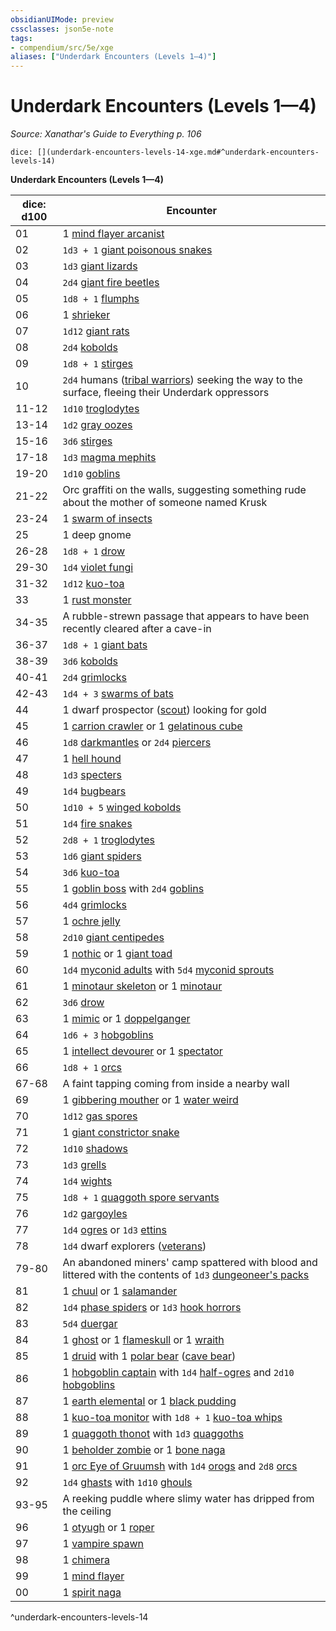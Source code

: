 ```yaml
---
obsidianUIMode: preview
cssclasses: json5e-note
tags:
- compendium/src/5e/xge
aliases: ["Underdark Encounters (Levels 1—4)"]
---
```

# Underdark Encounters (Levels 1—4)
*Source: Xanathar's Guide to Everything p. 106* 

`dice: [](underdark-encounters-levels-14-xge.md#^underdark-encounters-levels-14)`

**Underdark Encounters (Levels 1—4)**

| dice: d100 | Encounter |
|------------|-----------|
| 01 | 1 [mind flayer arcanist](/2-Mechanics/CLI/bestiary/aberration/mind-flayer-arcanist.md) |
| 02 | `1d3 + 1` [giant poisonous snakes](/2-Mechanics/CLI/bestiary/beast/giant-poisonous-snake.md) |
| 03 | `1d3` [giant lizards](/2-Mechanics/CLI/bestiary/beast/giant-lizard.md) |
| 04 | `2d4` [giant fire beetles](/2-Mechanics/CLI/bestiary/beast/giant-fire-beetle.md) |
| 05 | `1d8 + 1` [flumphs](/2-Mechanics/CLI/bestiary/aberration/flumph.md) |
| 06 | 1 [shrieker](/2-Mechanics/CLI/bestiary/plant/shrieker.md) |
| 07 | `1d12` [giant rats](/2-Mechanics/CLI/bestiary/beast/giant-rat.md) |
| 08 | `2d4` [kobolds](/2-Mechanics/CLI/bestiary/humanoid/kobold.md) |
| 09 | `1d8 + 1` [stirges](/2-Mechanics/CLI/bestiary/beast/stirge.md) |
| 10 | `2d4` humans ([tribal warriors](/2-Mechanics/CLI/bestiary/humanoid/tribal-warrior.md)) seeking the way to the surface, fleeing their Underdark oppressors |
| 11-12 | `1d10` [troglodytes](/2-Mechanics/CLI/bestiary/humanoid/troglodyte.md) |
| 13-14 | `1d2` [gray oozes](/2-Mechanics/CLI/bestiary/ooze/gray-ooze.md) |
| 15-16 | `3d6` [stirges](/2-Mechanics/CLI/bestiary/beast/stirge.md) |
| 17-18 | `1d3` [magma mephits](/2-Mechanics/CLI/bestiary/elemental/magma-mephit.md) |
| 19-20 | `1d10` [goblins](/2-Mechanics/CLI/bestiary/humanoid/goblin.md) |
| 21-22 | Orc graffiti on the walls, suggesting something rude about the mother of someone named Krusk |
| 23-24 | 1 [swarm of insects](/2-Mechanics/CLI/bestiary/beast/swarm-of-insects.md) |
| 25 | 1 deep gnome |
| 26-28 | `1d8 + 1` [drow](/2-Mechanics/CLI/bestiary/humanoid/drow.md) |
| 29-30 | `1d4` [violet fungi](/2-Mechanics/CLI/bestiary/plant/violet-fungus.md) |
| 31-32 | `1d12` [kuo-toa](/2-Mechanics/CLI/bestiary/humanoid/kuo-toa.md) |
| 33 | 1 [rust monster](/2-Mechanics/CLI/bestiary/monstrosity/rust-monster.md) |
| 34-35 | A rubble-strewn passage that appears to have been recently cleared after a cave-in |
| 36-37 | `1d8 + 1` [giant bats](/2-Mechanics/CLI/bestiary/beast/giant-bat.md) |
| 38-39 | `3d6` [kobolds](/2-Mechanics/CLI/bestiary/humanoid/kobold.md) |
| 40-41 | `2d4` [grimlocks](/2-Mechanics/CLI/bestiary/humanoid/grimlock.md) |
| 42-43 | `1d4 + 3` [swarms of bats](/2-Mechanics/CLI/bestiary/beast/swarm-of-bats.md) |
| 44 | 1 dwarf prospector ([scout](/2-Mechanics/CLI/bestiary/humanoid/scout.md)) looking for gold |
| 45 | 1 [carrion crawler](/2-Mechanics/CLI/bestiary/monstrosity/carrion-crawler.md) or 1 [gelatinous cube](/2-Mechanics/CLI/bestiary/ooze/gelatinous-cube.md) |
| 46 | `1d8` [darkmantles](/2-Mechanics/CLI/bestiary/monstrosity/darkmantle.md) or `2d4` [piercers](/2-Mechanics/CLI/bestiary/monstrosity/piercer.md) |
| 47 | 1 [hell hound](/2-Mechanics/CLI/bestiary/fiend/hell-hound.md) |
| 48 | `1d3` [specters](/2-Mechanics/CLI/bestiary/undead/specter.md) |
| 49 | `1d4` [bugbears](/2-Mechanics/CLI/bestiary/humanoid/bugbear.md) |
| 50 | `1d10 + 5` [winged kobolds](/2-Mechanics/CLI/bestiary/humanoid/winged-kobold.md) |
| 51 | `1d4` [fire snakes](/2-Mechanics/CLI/bestiary/elemental/fire-snake.md) |
| 52 | `2d8 + 1` [troglodytes](/2-Mechanics/CLI/bestiary/humanoid/troglodyte.md) |
| 53 | `1d6` [giant spiders](/2-Mechanics/CLI/bestiary/beast/giant-spider.md) |
| 54 | `3d6` [kuo-toa](/2-Mechanics/CLI/bestiary/humanoid/kuo-toa.md) |
| 55 | 1 [goblin boss](/2-Mechanics/CLI/bestiary/humanoid/goblin-boss.md) with `2d4` [goblins](/2-Mechanics/CLI/bestiary/humanoid/goblin.md) |
| 56 | `4d4` [grimlocks](/2-Mechanics/CLI/bestiary/humanoid/grimlock.md) |
| 57 | 1 [ochre jelly](/2-Mechanics/CLI/bestiary/ooze/ochre-jelly.md) |
| 58 | `2d10` [giant centipedes](/2-Mechanics/CLI/bestiary/beast/giant-centipede.md) |
| 59 | 1 [nothic](/2-Mechanics/CLI/bestiary/aberration/nothic.md) or 1 [giant toad](/2-Mechanics/CLI/bestiary/beast/giant-toad.md) |
| 60 | `1d4` [myconid adults](/2-Mechanics/CLI/bestiary/plant/myconid-adult.md) with `5d4` [myconid sprouts](/2-Mechanics/CLI/bestiary/plant/myconid-sprout.md) |
| 61 | 1 [minotaur skeleton](/2-Mechanics/CLI/bestiary/undead/minotaur-skeleton.md) or 1 [minotaur](/2-Mechanics/CLI/bestiary/monstrosity/minotaur.md) |
| 62 | `3d6` [drow](/2-Mechanics/CLI/bestiary/humanoid/drow.md) |
| 63 | 1 [mimic](/2-Mechanics/CLI/bestiary/monstrosity/mimic.md) or 1 [doppelganger](/2-Mechanics/CLI/bestiary/monstrosity/doppelganger.md) |
| 64 | `1d6 + 3` [hobgoblins](/2-Mechanics/CLI/bestiary/humanoid/hobgoblin.md) |
| 65 | 1 [intellect devourer](/2-Mechanics/CLI/bestiary/aberration/intellect-devourer.md) or 1 [spectator](/2-Mechanics/CLI/bestiary/aberration/spectator.md) |
| 66 | `1d8 + 1` [orcs](/2-Mechanics/CLI/bestiary/humanoid/orc.md) |
| 67-68 | A faint tapping coming from inside a nearby wall |
| 69 | 1 [gibbering mouther](/2-Mechanics/CLI/bestiary/aberration/gibbering-mouther.md) or 1 [water weird](/2-Mechanics/CLI/bestiary/elemental/water-weird.md) |
| 70 | `1d12` [gas spores](/2-Mechanics/CLI/bestiary/plant/gas-spore.md) |
| 71 | 1 [giant constrictor snake](/2-Mechanics/CLI/bestiary/beast/giant-constrictor-snake.md) |
| 72 | `1d10` [shadows](/2-Mechanics/CLI/bestiary/undead/shadow.md) |
| 73 | `1d3` [grells](/2-Mechanics/CLI/bestiary/aberration/grell.md) |
| 74 | `1d4` [wights](/2-Mechanics/CLI/bestiary/undead/wight.md) |
| 75 | `1d8 + 1` [quaggoth spore servants](/2-Mechanics/CLI/bestiary/plant/quaggoth-spore-servant.md) |
| 76 | `1d2` [gargoyles](/2-Mechanics/CLI/bestiary/elemental/gargoyle.md) |
| 77 | `1d4` [ogres](/2-Mechanics/CLI/bestiary/giant/ogre.md) or `1d3` [ettins](/2-Mechanics/CLI/bestiary/giant/ettin.md) |
| 78 | `1d4` dwarf explorers ([veterans](/2-Mechanics/CLI/bestiary/humanoid/veteran.md)) |
| 79-80 | An abandoned miners' camp spattered with blood and littered with the contents of `1d3` [dungeoneer's packs](/2-Mechanics/CLI/items/dungeoneers-pack.md) |
| 81 | 1 [chuul](/2-Mechanics/CLI/bestiary/aberration/chuul.md) or 1 [salamander](/2-Mechanics/CLI/bestiary/elemental/salamander.md) |
| 82 | `1d4` [phase spiders](/2-Mechanics/CLI/bestiary/monstrosity/phase-spider.md) or `1d3` [hook horrors](/2-Mechanics/CLI/bestiary/monstrosity/hook-horror.md) |
| 83 | `5d4` [duergar](/2-Mechanics/CLI/bestiary/humanoid/duergar.md) |
| 84 | 1 [ghost](/2-Mechanics/CLI/bestiary/undead/ghost.md) or 1 [flameskull](/2-Mechanics/CLI/bestiary/undead/flameskull.md) or 1 [wraith](/2-Mechanics/CLI/bestiary/undead/wraith.md) |
| 85 | 1 [druid](/2-Mechanics/CLI/bestiary/humanoid/druid.md) with 1 [polar bear](/2-Mechanics/CLI/bestiary/beast/polar-bear.md) ([cave bear](/2-Mechanics/CLI/bestiary/beast/cave-bear.md)) |
| 86 | 1 [hobgoblin captain](/2-Mechanics/CLI/bestiary/humanoid/hobgoblin-captain.md) with `1d4` [half-ogres](/2-Mechanics/CLI/bestiary/giant/half-ogre-ogrillon.md) and `2d10` [hobgoblins](/2-Mechanics/CLI/bestiary/humanoid/hobgoblin.md) |
| 87 | 1 [earth elemental](/2-Mechanics/CLI/bestiary/elemental/earth-elemental.md) or 1 [black pudding](/2-Mechanics/CLI/bestiary/ooze/black-pudding.md) |
| 88 | 1 [kuo-toa monitor](/2-Mechanics/CLI/bestiary/humanoid/kuo-toa-monitor.md) with `1d8 + 1` [kuo-toa whips](/2-Mechanics/CLI/bestiary/humanoid/kuo-toa-whip.md) |
| 89 | 1 [quaggoth thonot](/2-Mechanics/CLI/bestiary/humanoid/quaggoth-thonot.md) with `1d3` [quaggoths](/2-Mechanics/CLI/bestiary/humanoid/quaggoth.md) |
| 90 | 1 [beholder zombie](/2-Mechanics/CLI/bestiary/undead/beholder-zombie.md) or 1 [bone naga](/2-Mechanics/CLI/bestiary/undead/bone-naga-guardian.md) |
| 91 | 1 [orc Eye of Gruumsh](/2-Mechanics/CLI/bestiary/humanoid/orc-eye-of-gruumsh.md) with `1d4` [orogs](/2-Mechanics/CLI/bestiary/humanoid/orog.md) and `2d8` [orcs](/2-Mechanics/CLI/bestiary/humanoid/orc.md) |
| 92 | `1d4` [ghasts](/2-Mechanics/CLI/bestiary/undead/ghast.md) with `1d10` [ghouls](/2-Mechanics/CLI/bestiary/undead/ghoul.md) |
| 93-95 | A reeking puddle where slimy water has dripped from the ceiling |
| 96 | 1 [otyugh](/2-Mechanics/CLI/bestiary/aberration/otyugh.md) or 1 [roper](/2-Mechanics/CLI/bestiary/monstrosity/roper.md) |
| 97 | 1 [vampire spawn](/2-Mechanics/CLI/bestiary/undead/vampire-spawn.md) |
| 98 | 1 [chimera](/2-Mechanics/CLI/bestiary/monstrosity/chimera.md) |
| 99 | 1 [mind flayer](/2-Mechanics/CLI/bestiary/aberration/mind-flayer.md) |
| 00 | 1 [spirit naga](/2-Mechanics/CLI/bestiary/monstrosity/spirit-naga.md) |
^underdark-encounters-levels-14